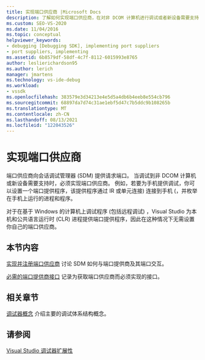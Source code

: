```yaml
---
title: 实现端口供应商 |Microsoft Docs
description: 了解如何实现端口供应商，在对非 DCOM 计算机进行调试或者新设备需要支持时，这是必需的。
ms.custom: SEO-VS-2020
ms.date: 11/04/2016
ms.topic: conceptual
helpviewer_keywords:
- debugging [Debugging SDK], implementing port suppliers
- port suppliers, implementing
ms.assetid: 6b8579df-58df-4c7f-8112-6015993e8765
author: leslierichardson95
ms.author: lerich
manager: jmartens
ms.technology: vs-ide-debug
ms.workload:
- vssdk
ms.openlocfilehash: 383579e3d34213e4e5d5a4db6b4eeb8e554cb796
ms.sourcegitcommit: 68897da7d74c31ae1ebf5d47c7b5ddc9b108265b
ms.translationtype: MT
ms.contentlocale: zh-CN
ms.lasthandoff: 08/13/2021
ms.locfileid: "122043526"
---
```

# <a name="implement-a-port-supplier"></a>实现端口供应商
端口供应商向会话调试管理器 (SDM) 提供请求端口。 当调试到非 DCOM 计算机或新设备需要支持时，必须实现端口供应商。 例如，若要为手机提供调试，你可以设置一个端口提供程序，该提供程序通过 IR 或单元连接) 连接到手机 (，并枚举在手机上运行的进程和程序。

 对于在基于 Windows 的计算机上调试程序 (包括远程调试) ，Visual Studio 为本机和公共语言运行时 (CLR) 进程提供端口提供程序，因此在这种情况下无需设置你自己的端口供应商。

## <a name="in-this-section"></a>本节内容
 [实现并注册端口供应商](../../extensibility/debugger/implementing-and-registering-a-port-supplier.md) 讨论 SDM 如何与端口提供商及其端口交互。

 [必需的端口提供商接口](../../extensibility/debugger/required-port-supplier-interfaces.md) 记录为获取端口供应商而必须实现的接口。

## <a name="related-sections"></a>相关章节
 [调试器概念](../../extensibility/debugger/debugger-concepts.md) 介绍主要的调试体系结构概念。

## <a name="see-also"></a>请参阅
 [Visual Studio 调试器扩展性](../../extensibility/debugger/visual-studio-debugger-extensibility.md)
